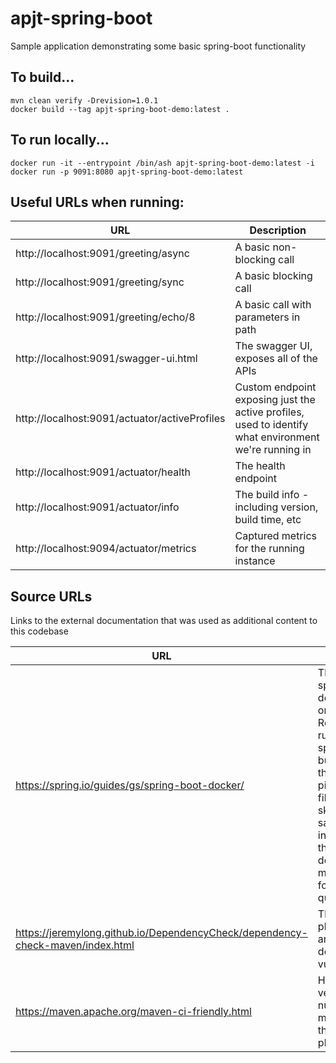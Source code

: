 # apjt-spring-boot
Sample application demonstrating some basic spring-boot functionality

## To build...
```
mvn clean verify -Drevision=1.0.1
docker build --tag apjt-spring-boot-demo:latest .
```

## To run locally...
```
docker run -it --entrypoint /bin/ash apjt-spring-boot-demo:latest -i
docker run -p 9091:8080 apjt-spring-boot-demo:latest
```

## Useful URLs when running:

| URL                                               | Description                                                                                           |
| ------------------------------------------------- | ----------------------------------------------------------------------------------------------------- |
| http://localhost:9091/greeting/async              | A basic non-blocking call                                                                             |
| http://localhost:9091/greeting/sync               | A basic blocking call                                                                                 |
| http://localhost:9091/greeting/echo/8             | A basic call with parameters in path                                                                  |
| http://localhost:9091/swagger-ui.html             | The swagger UI, exposes all of the APIs                                                               |
| http://localhost:9091/actuator/activeProfiles     | Custom endpoint exposing just the active profiles, used to identify what environment we're running in |
| http://localhost:9091/actuator/health             | The health endpoint                                                                                   |
| http://localhost:9091/actuator/info               | The build info - including version, build time, etc                                                   |
| http://localhost:9094/actuator/metrics            | Captured metrics for the running instance                                                             |

## Source URLs

Links to the external documentation that was used as additional content to this codebase

| URL                                                                            | Description                                                                                                                                                                                                                                          |
| ------------------------------------------------------------------------------ | ---------------------------------------------------------------------------------------------------------------------------------------------------------------------------------------------------------------------------------------------------- |
| https://spring.io/guides/gs/spring-boot-docker/                                | The official spring-boot documentation on docker.  Recommends running the full spring-boot build process then cherry-picking the files, which is skipped in this sample to instead use the "copy-dependencies" maven plugin for an even quicker boot |
| https://jeremylong.github.io/DependencyCheck/dependency-check-maven/index.html | The maven plugin used to analyse the dependency vulnerabilities                                                                                                                                                                                      |
| https://maven.apache.org/maven-ci-friendly.html                                | How to pass versions numbers into maven without the versions plugin                                                                                                                                                                                  |
